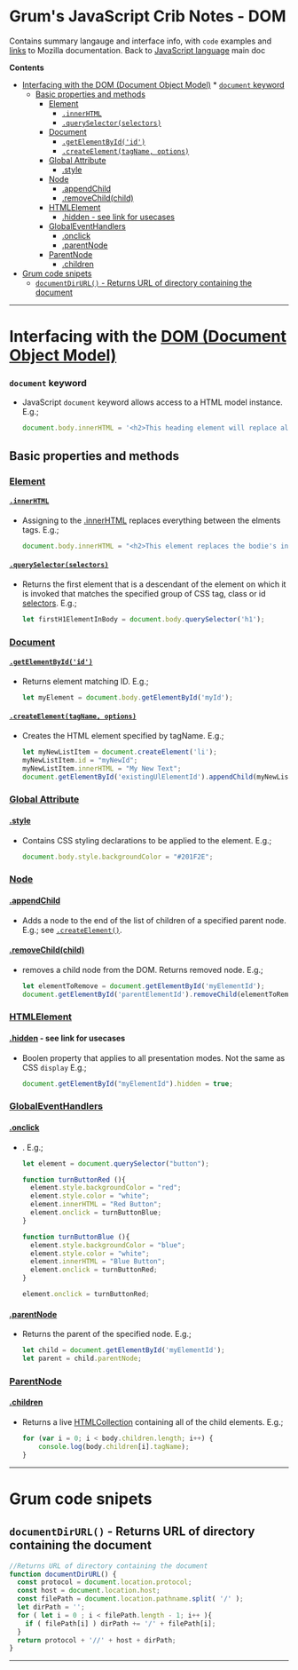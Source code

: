 Grum's JavaScript Crib Notes - DOM
==================================

Contains summary langauge and interface info, with `code` examples and [links](https://developer.mozilla.org/en-US/docs/Web/JavaScript) to Mozilla documentation.
Back to [JavaScript language](JavaScript_crib_notes.md) main doc

**Contents**

<!-- @import "[TOC]" {cmd="toc" depthFrom=1 depthTo=6 orderedList=false} -->

<!-- code_chunk_output -->
* [Interfacing with the DOM (Document Object Model)](#interfacing-with-the-dom-document-object-modelhttpsdevelopermozillaorgen-usdocswebapidocument_object_model)
		* [`document` keyword](#document-keyword)
	* [Basic properties and methods](#basic-properties-and-methods)
		* [Element](#elementhttpsdevelopermozillaorgen-usdocswebapielement)
			* [`.innerHTML`](#innerhtmlhttpsdevelopermozillaorgen-usdocswebapielementinnerhtml)
			* [`.querySelector(selectors)`](#queryselectorselectorshttpsdevelopermozillaorgen-usdocswebapielementqueryselector)
		* [Document](#documenthttpsdevelopermozillaorgen-usdocswebapidocument)
			* [`.getElementById('id')`](#getelementbyididhttpsdevelopermozillaorgen-usdocswebapidocumentgetelementbyid)
			* [`.createElement(tagName, options)`](#createelementtagname-optionshttpsdevelopermozillaorgen-usdocswebapidocumentcreateelement)
		* [Global Attribute](#global-attributehttpsdevelopermozillaorgen-usdocswebhtmlglobal_attributes)
			* [.style](#stylehttpsdevelopermozillaorgen-usdocswebhtmlglobal_attributesstyle)
		* [Node](#nodehttpsdevelopermozillaorgen-usdocswebapinode)
			* [.appendChild](#appendchildhttpsdevelopermozillaorgen-usdocswebapinodeappendchild)
			* [.removeChild(child)](#removechildchildhttpsdevelopermozillaorgen-usdocswebapinoderemovechild)
		* [HTMLElement](#htmlelementhttpsdevelopermozillaorgen-usdocswebapihtmlelement)
			* [.hidden - see link for usecases](#hiddenhttpsdevelopermozillaorgen-usdocswebapihtmlelementhidden-see-link-for-usecases)
		* [GlobalEventHandlers](#globaleventhandlershttpsdevelopermozillaorgen-usdocswebapiglobaleventhandlers)
			* [.onclick](#onclickhttpsdevelopermozillaorgen-usdocswebapiglobaleventhandlersonclick)
			* [.parentNode](#parentnodehttpsdevelopermozillaorgen-usdocswebapinodeparentnode)
		* [ParentNode](#parentnodehttpsdevelopermozillaorgen-usdocswebapiparentnode)
			* [.children](#childrenhttpsdevelopermozillaorgen-usdocswebapiparentnodechildren)
* [Grum code snipets](#grum-code-snipets)
	* [`documentDirURL()` - Returns URL of directory containing the document](#documentdirurl-returns-url-of-directory-containing-the-document)
<!-- /code_chunk_output -->

---

# Interfacing with the [DOM (Document Object Model)](https://developer.mozilla.org/en-US/docs/Web/API/Document_Object_Model)

### `document` keyword

- JavaScript `document` keyword allows access to a HTML model instance. E.g.;
    ```javascript
    document.body.innerHTML = '<h2>This heading element will replace all the bodies existing inner HTML</h2>';
    ```

## Basic properties and methods

### [Element](https://developer.mozilla.org/en-US/docs/Web/API/Element)

#### [`.innerHTML`](https://developer.mozilla.org/en-US/docs/Web/API/Element/innerHTML)

  - Assigning to the [.innerHTML](https://developer.mozilla.org/en-US/docs/Web/API/Element/innerHTML) replaces everything between the elments tags. E.g.;
    ```javascript
    document.body.innerHTML = "<h2>This element replaces the bodie's inner HTML</h2>"
    ```
#### [`.querySelector(selectors)`](https://developer.mozilla.org/en-US/docs/Web/API/Element/querySelector)

  - Returns the first element that is a descendant of the element on which it is invoked that matches the specified group of CSS tag, class or id [selectors](https://developer.mozilla.org/en-US/docs/Learn/CSS/Introduction_to_CSS/Selectors). E.g.;
    ```javascript
    let firstH1ElementInBody = document.body.querySelector('h1');
    ```

### [Document](https://developer.mozilla.org/en-US/docs/Web/API/Document)

#### [`.getElementById('id')`](https://developer.mozilla.org/en-US/docs/Web/API/Document/getElementById)

  - Returns element matching ID. E.g.;
    ```javascript
    let myElement = document.body.getElementById('myId');
    ```
#### [`.createElement(tagName, options)`](https://developer.mozilla.org/en-US/docs/Web/API/Document/createElement)

  - Creates the HTML element specified by tagName. E.g.;
    ```javascript
    let myNewListItem = document.createElement('li');
    myNewListItem.id = "myNewId";
    myNewListItem.innerHTML = "My New Text";
    document.getElementById('existingUlElementId').appendChild(myNewListItem);
    ```

### [Global Attribute](https://developer.mozilla.org/en-US/docs/Web/HTML/Global_attributes)

#### [.style](https://developer.mozilla.org/en-US/docs/Web/HTML/Global_attributes/style)
  - Contains CSS styling declarations to be applied to the element. E.g.;
    ```javascript
    document.body.style.backgroundColor = "#201F2E";
    ```

### [Node](https://developer.mozilla.org/en-US/docs/Web/API/Node)

#### [.appendChild](https://developer.mozilla.org/en-US/docs/Web/API/Node/appendChild)

  - Adds a node to the end of the list of children of a specified parent node. E.g.; see [`.createElement()`](#getelementbyidid).


#### [.removeChild(child)](https://developer.mozilla.org/en-US/docs/Web/API/Node/removeChild)

  - removes a child node from the DOM. Returns removed node. E.g.;
    ```javascript
    let elementToRemove = document.getElementById('myElementId');
    document.getElementById('parentElementId').removeChild(elementToRemove);
    ```

### [HTMLElement](https://developer.mozilla.org/en-US/docs/Web/API/HTMLElement)

#### [.hidden](https://developer.mozilla.org/en-US/docs/Web/API/HTMLElement/hidden) - see link for usecases

  - Boolen property that applies to all presentation modes. Not the same as CSS `display` E.g.;
    ```javascript
    document.getElementById("myElementId").hidden = true;
    ```

### [GlobalEventHandlers](https://developer.mozilla.org/en-US/docs/Web/API/GlobalEventHandlers)

#### [.onclick](https://developer.mozilla.org/en-US/docs/Web/API/GlobalEventHandlers/onclick)

  - . E.g.;
    ```javascript
    let element = document.querySelector("button");

    function turnButtonRed (){
      element.style.backgroundColor = "red";
      element.style.color = "white";
      element.innerHTML = "Red Button";
      element.onclick = turnButtonBlue;
    }

    function turnButtonBlue (){
      element.style.backgroundColor = "blue";
      element.style.color = "white";
      element.innerHTML = "Blue Button";
      element.onclick = turnButtonRed;
    }

    element.onclick = turnButtonRed;
    ```

#### [.parentNode](https://developer.mozilla.org/en-US/docs/Web/API/Node/parentNode)

  - Returns the parent of the specified node. E.g.;
    ```javascript
    let child = document.getElementById('myElementId');
    let parent = child.parentNode;
    ```

### [ParentNode](https://developer.mozilla.org/en-US/docs/Web/API/ParentNode)

#### [.children](https://developer.mozilla.org/en-US/docs/Web/API/ParentNode/children)

  - Returns a live [HTMLCollection](https://developer.mozilla.org/en-US/docs/Web/API/HTMLCollection) containing all of the child elements. E.g.;
    ```javascript
    for (var i = 0; i < body.children.length; i++) {
        console.log(body.children[i].tagName);
    }    
    ```

---

# Grum code snipets

## `documentDirURL()` - Returns URL of directory containing the document

```javascript
//Returns URL of directory containing the document
function documentDirURL() {
  const protocol = document.location.protocol;
  const host = document.location.host;
  const filePath = document.location.pathname.split( '/' );
  let dirPath = '';
  for ( let i = 0 ; i < filePath.length - 1; i++ ){
    if ( filePath[i] ) dirPath += '/' + filePath[i];
  }
  return protocol + '//' + host + dirPath;
}
```
---

